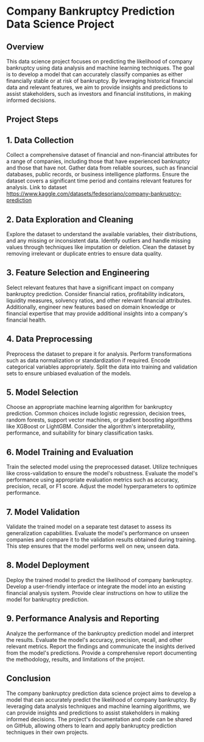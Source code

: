 
# Company Bankruptcy Prediction Data Science Project
## Overview
This data science project focuses on predicting the likelihood of company bankruptcy using data analysis and machine learning techniques. The goal is to develop a model that can accurately classify companies as either financially stable or at risk of bankruptcy. By leveraging historical financial data and relevant features, we aim to provide insights and predictions to assist stakeholders, such as investors and financial institutions, in making informed decisions.

## Project Steps
## 1. Data Collection
Collect a comprehensive dataset of financial and non-financial attributes for a range of companies, including those that have experienced bankruptcy and those that have not. Gather data from reliable sources, such as financial databases, public records, or business intelligence platforms. Ensure the dataset covers a significant time period and contains relevant features for analysis. Link to dataset https://www.kaggle.com/datasets/fedesoriano/company-bankruptcy-prediction

## 2. Data Exploration and Cleaning
Explore the dataset to understand the available variables, their distributions, and any missing or inconsistent data. Identify outliers and handle missing values through techniques like imputation or deletion. Clean the dataset by removing irrelevant or duplicate entries to ensure data quality.

## 3. Feature Selection and Engineering
Select relevant features that have a significant impact on company bankruptcy prediction. Consider financial ratios, profitability indicators, liquidity measures, solvency ratios, and other relevant financial attributes. Additionally, engineer new features based on domain knowledge or financial expertise that may provide additional insights into a company's financial health.

## 4. Data Preprocessing
Preprocess the dataset to prepare it for analysis. Perform transformations such as data normalization or standardization if required. Encode categorical variables appropriately. Split the data into training and validation sets to ensure unbiased evaluation of the models.

## 5. Model Selection
Choose an appropriate machine learning algorithm for bankruptcy prediction. Common choices include logistic regression, decision trees, random forests, support vector machines, or gradient boosting algorithms like XGBoost or LightGBM. Consider the algorithm's interpretability, performance, and suitability for binary classification tasks.

## 6. Model Training and Evaluation
Train the selected model using the preprocessed dataset. Utilize techniques like cross-validation to ensure the model's robustness. Evaluate the model's performance using appropriate evaluation metrics such as accuracy, precision, recall, or F1 score. Adjust the model hyperparameters to optimize performance.

## 7. Model Validation
Validate the trained model on a separate test dataset to assess its generalization capabilities. Evaluate the model's performance on unseen companies and compare it to the validation results obtained during training. This step ensures that the model performs well on new, unseen data.

## 8. Model Deployment
Deploy the trained model to predict the likelihood of company bankruptcy. Develop a user-friendly interface or integrate the model into an existing financial analysis system. Provide clear instructions on how to utilize the model for bankruptcy prediction.

## 9. Performance Analysis and Reporting
Analyze the performance of the bankruptcy prediction model and interpret the results. Evaluate the model's accuracy, precision, recall, and other relevant metrics. Report the findings and communicate the insights derived from the model's predictions. Provide a comprehensive report documenting the methodology, results, and limitations of the project.

## Conclusion
The company bankruptcy prediction data science project aims to develop a model that can accurately predict the likelihood of company bankruptcy. By leveraging data analysis techniques and machine learning algorithms, we can provide insights and predictions to assist stakeholders in making informed decisions. The project's documentation and code can be shared on GitHub, allowing others to learn and apply bankruptcy prediction techniques in their own projects.
